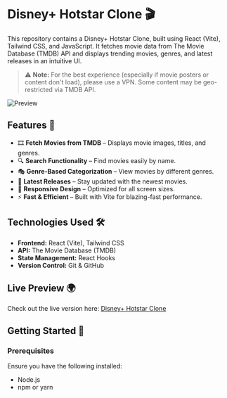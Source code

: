 # Disney+ Hotstar Clone 🎬

This repository contains a Disney+ Hotstar Clone, built using React (Vite), Tailwind CSS, and JavaScript. It fetches movie data from The Movie Database (TMDB) API and displays trending movies, genres, and latest releases in an intuitive UI.

> ⚠️ **Note:** For the best experience (especially if movie posters or content don't load), please use a VPN. Some content may be geo-restricted via TMDB API.

![Preview](https://drive.google.com/uc?export=view&id=1hU3xZ-BLDWfG_o6L8SimTDoWxsC3k47F)

## Features 🚀
- 🎞 **Fetch Movies from TMDB** – Displays movie images, titles, and genres.
- 🔍 **Search Functionality** – Find movies easily by name.
- 🎭 **Genre-Based Categorization** – View movies by different genres.
- 🎥 **Latest Releases** – Stay updated with the newest movies.
- 📱 **Responsive Design** – Optimized for all screen sizes.
- ⚡ **Fast & Efficient** – Built with Vite for blazing-fast performance.

## Technologies Used 🛠
- **Frontend:** React (Vite), Tailwind CSS
- **API:** The Movie Database (TMDB)
- **State Management:** React Hooks
- **Version Control:** Git & GitHub

## Live Preview 🌍
Check out the live version here: [Disney+ Hotstar Clone](https://disney-hostar.vercel.app/)

## Getting Started 🚀

### Prerequisites
Ensure you have the following installed:
- Node.js
- npm or yarn
